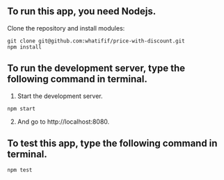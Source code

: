 ## To run this app, you need Nodejs.
Clone the repository and install modules:
```
git clone git@github.com:whatifif/price-with-discount.git
npm install
```

## To run the development server, type the following command in terminal.

1.	Start the development server.
```
npm start
```

2. And go to http://localhost:8080.


## To test this app, type the following command in terminal.

```
npm test
```

